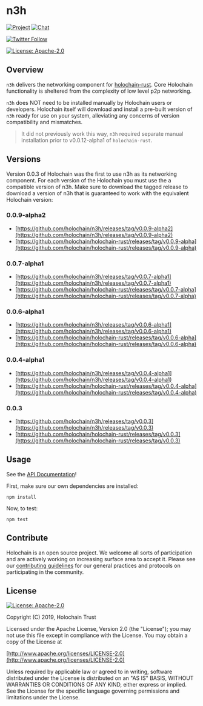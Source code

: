 # n3h

[![Project](https://img.shields.io/badge/project-holochain-blue.svg?style=flat-square)](http://holochain.org/)
[![Chat](https://img.shields.io/badge/chat-chat%2eholochain%2enet-blue.svg?style=flat-square)](https://chat.holochain.net)

[![Twitter Follow](https://img.shields.io/twitter/follow/holochain.svg?style=social&label=Follow)](https://twitter.com/holochain)

[![License: Apache-2.0](https://img.shields.io/badge/License-Apache%202.0-blue.svg)](https://www.apache.org/licenses/LICENSE-2.0)

## Overview
`n3h` delivers the networking component for [holochain-rust](https://github.com/holochain/holochain-rust). Core Holochain functionality is sheltered from the complexity of low level p2p networking.

`n3h` does NOT need to be installed manually by Holochain users or developers. Holochain itself will download and install a pre-built version of `n3h` ready for use on your system, alleviating any concerns of version compatibility and mismatches.

> It did not previously work this way, `n3h` required separate manual installation prior to v0.0.12-alpha1 of `holochain-rust`.

## Versions

Version 0.0.3 of Holochain was the first to use n3h as its networking component. For each version of the Holochain you must use the a compatible version of n3h.  Make sure to download the tagged release to download a version of n3h that is guaranteed to work with the equivalent Holochain version:

### 0.0.9-alpha2
- [https://github.com/holochain/n3h/releases/tag/v0.0.9-alpha2](https://github.com/holochain/n3h/releases/tag/v0.0.9-alpha2)
- [https://github.com/holochain/holochain-rust/releases/tag/v0.0.9-alpha](https://github.com/holochain/holochain-rust/releases/tag/v0.0.9-alpha)

### 0.0.7-alpha1
- [https://github.com/holochain/n3h/releases/tag/v0.0.7-alpha1](https://github.com/holochain/n3h/releases/tag/v0.0.7-alpha1)
- [https://github.com/holochain/holochain-rust/releases/tag/v0.0.7-alpha](https://github.com/holochain/holochain-rust/releases/tag/v0.0.7-alpha)

### 0.0.6-alpha1
- [https://github.com/holochain/n3h/releases/tag/v0.0.6-alpha1](https://github.com/holochain/n3h/releases/tag/v0.0.6-alpha1)
- [https://github.com/holochain/holochain-rust/releases/tag/v0.0.6-alpha](https://github.com/holochain/holochain-rust/releases/tag/v0.0.6-alpha)

### 0.0.4-alpha1
- [https://github.com/holochain/n3h/releases/tag/v0.0.4-alpha1](https://github.com/holochain/n3h/releases/tag/v0.0.4-alpha1)
- [https://github.com/holochain/holochain-rust/releases/tag/v0.0.4-alpha](https://github.com/holochain/holochain-rust/releases/tag/v0.0.4-alpha)

### 0.0.3
- [https://github.com/holochain/n3h/releases/tag/v0.0.3](https://github.com/holochain/n3h/releases/tag/v0.0.3)
- [https://github.com/holochain/holochain-rust/releases/tag/v0.0.3](https://github.com/holochain/holochain-rust/releases/tag/v0.0.3)


## Usage

See the [API Documentation](docs/index.md)!

First, make sure our own dependencies are installed:

```shell
npm install
```

Now, to test:

```shell
npm test
```

## Contribute

Holochain is an open source project.  We welcome all sorts of participation and are actively working on increasing surface area to accept it.  Please see our [contributing guidelines](https://github.com/holochain/org/blob/master/CONTRIBUTING.md) for our general practices and protocols on participating in the community.

## License
[![License: Apache-2.0](https://img.shields.io/badge/License-Apache%202.0-blue.svg)](https://www.apache.org/licenses/LICENSE-2.0)

Copyright (C) 2019, Holochain Trust

Licensed under the Apache License, Version 2.0 (the "License");
you may not use this file except in compliance with the License.
You may obtain a copy of the License at

[http://www.apache.org/licenses/LICENSE-2.0](http://www.apache.org/licenses/LICENSE-2.0)

Unless required by applicable law or agreed to in writing, software
distributed under the License is distributed on an "AS IS" BASIS,
WITHOUT WARRANTIES OR CONDITIONS OF ANY KIND, either express or implied.
See the License for the specific language governing permissions and
limitations under the License.
